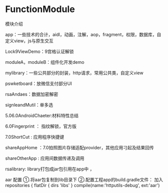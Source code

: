 # FunctionModule
模块介绍

app：一些技术的合计，aidl，动画，注解，aop，fragment，权限，数据库，自定义view，js与原生交互

Lock9ViewDemo：9宫格认证解锁

moduleA，moduleB：组件化开发demo

mylibrary：一些公共部分的封装，http请求，常用公共类，自定义view

pswketboard：放微信支付部分UI

rsaAndaes：数据加密解密

signleandMutil：单多选


5.06.0AndroidChaeter:材料特性总结

6.0Fingerprint ： 指纹解锁，官方版

7.0ShortCut : 应用程序快捷键

shareAppHome ：7.0拍照图片存储适配provider，其他应用刁起及结果回传

shareOtherApp : 应用间数据传递及调用

rsalibrary:
library打包成jar包引用在app中  ，

aar 配置
 ①.将aar包复制到lib目录下
 ②.配置工程app的build.gradle文件：
 加入
   repositories {
       flatDir {
        dirs 'libs'
       }
  compile(name:'httputils-debug', ext:'aar')